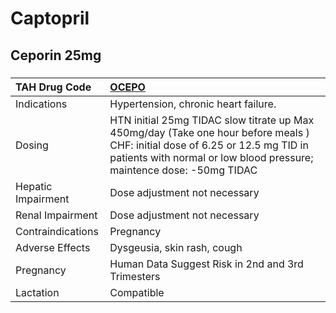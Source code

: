 # Captopril

## Ceporin 25mg

##### 

| TAH Drug Code      | [OCEPO](https://www.tahsda.org.tw/drugs/hissearch.php?drug_code=OCEPO)                                                                                                                                 |
|:-------------------|:-------------------------------------------------------------------------------------------------------------------------------------------------------------------------------------------------------|
| Indications        | Hypertension, chronic heart failure.                                                                                                                                                                   |
| Dosing             | HTN initial 25mg TIDAC slow titrate up Max 450mg/day (Take one hour before meals ) CHF: initial dose of 6.25 or 12.5 mg TID in patients with normal or low blood pressure; maintence dose: -50mg TIDAC |
| Hepatic Impairment | Dose adjustment not necessary                                                                                                                                                                          |
| Renal Impairment   | Dose adjustment not necessary                                                                                                                                                                          |
| Contraindications  | Pregnancy                                                                                                                                                                                              |
| Adverse Effects    | Dysgeusia, skin rash, cough                                                                                                                                                                            |
| Pregnancy          | Human Data Suggest Risk in 2nd and 3rd Trimesters                                                                                                                                                      |
| Lactation          | Compatible                                                                                                                                                                                             |


